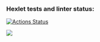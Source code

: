 ### Hexlet tests and linter status:
[![Actions Status](https://github.com/SoulCreep/python-project-lvl1/workflows/hexlet-check/badge.svg)](https://github.com/SoulCreep/python-project-lvl1/actions)

<a href="https://codeclimate.com/github/SoulCreep/python-project-lvl1/maintainability"><img src="https://api.codeclimate.com/v1/badges/5047c7c1051c4c477d18/maintainability" /></a>
